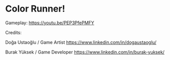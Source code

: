 # Color Runner!

Gameplay: https://youtu.be/PEP3PfePMFY


Credits:

Doğa Ustaoğlu / Game Artist
https://www.linkedin.com/in/dogaustaoglu/

Burak Yüksek / Game Developer
https://www.linkedin.com/in/burak-yuksek/
